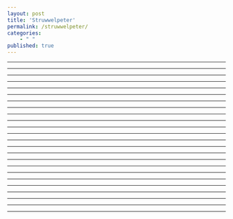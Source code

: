 ```yaml
---
layout: post
title: 'Struwwelpeter'
permalink: /struwwelpeter/
categories: 
    - " "
published: true
---
```


------------------------------
------------------------------
------------------------------
------------------------------
------------------------------
------------------------------

------------------------------
------------------------------
------------------------------
------------------------------
------------------------------
------------------------------

------------------------------
------------------------------
------------------------------
------------------------------
------------------------------
------------------------------

------------------------------
------------------------------
------------------------------
------------------------------
------------------------------
------------------------------